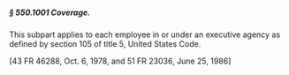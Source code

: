 ##### § 550.1001 Coverage. #####

This subpart applies to each employee in or under an executive agency as defined by section 105 of title 5, United States Code.

[43 FR 46288, Oct. 6, 1978, and 51 FR 23036, June 25, 1986]